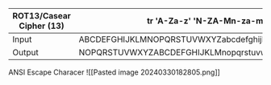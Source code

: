 | ROT13/Casear Cipher (13) | tr 'A-Za-z' 'N-ZA-Mn-za-m'                           |
| ------------------------ | ---------------------------------------------------- |
| Input                    | ABCDEFGHIJKLMNOPQRSTUVWXYZabcdefghijklmnopqrstuvwxyz |
| Output                   | NOPQRSTUVWXYZABCDEFGHIJKLMnopqrstuvwxyzabcdefghijklm |
ANSI Escape Characer
![[Pasted image 20240330182805.png]]
